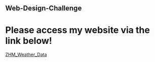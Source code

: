 ## Web-Design-Challenge

# Please access my website via the link below!

[ZHM_Weather_Data](https://zmeader.github.io/Web-Design-Challenge/)
